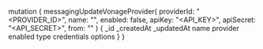 mutation {
    messagingUpdateVonageProvider(
        providerId: "<PROVIDER_ID>",
        name: "<NAME>",
        enabled: false,
        apiKey: "<API_KEY>",
        apiSecret: "<API_SECRET>",
        from: "<FROM>"
    ) {
        _id
        _createdAt
        _updatedAt
        name
        provider
        enabled
        type
        credentials
        options
    }
}
